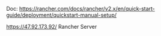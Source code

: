 Doc: https://rancher.com/docs/rancher/v2.x/en/quick-start-guide/deployment/quickstart-manual-setup/

https://47.92.173.92/   Rancher Server 
